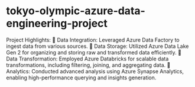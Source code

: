 # tokyo-olympic-azure-data-engineering-project
Project Highlights:
🔹 Data Integration: Leveraged Azure Data Factory to ingest data from various sources.
🔹 Data Storage: Utilized Azure Data Lake Gen 2 for organizing and storing raw and transformed data efficiently.
🔹 Data Transformation: Employed Azure Databricks for scalable data transformations, including filtering, joining, and aggregating data.
🔹 Analytics: Conducted advanced analysis using Azure Synapse Analytics, enabling high-performance querying and insights generation.
